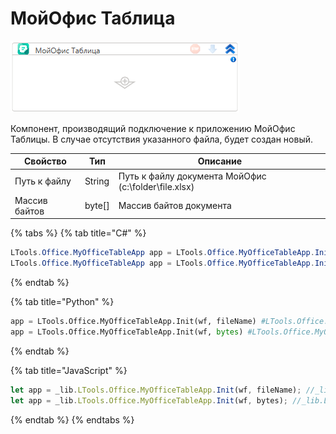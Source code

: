 # МойОфис Таблица

![](../../../../resources/activities/basic/myoffice/table/image-529.png)



Компонент, производящий подключение к приложению МойОфис Таблицы. В случае отсутствия указанного файла, будет создан новый.

| Свойство      | Тип     | Описание                                             |
| ------------- | ------- | ---------------------------------------------------- |
| Путь к файлу  | String  | Путь к файлу документа МойОфис (c:\folder\file.xlsx) |
| Массив байтов | byte\[] | Массив байтов документа                              |

{% tabs %}
{% tab title="C#" %}
```csharp
LTools.Office.MyOfficeTableApp app = LTools.Office.MyOfficeTableApp.Init(wf, fileName);
LTools.Office.MyOfficeTableApp app = LTools.Office.MyOfficeTableApp.Init(wf, bytes);
```
{% endtab %}

{% tab title="Python" %}
```python
app = LTools.Office.MyOfficeTableApp.Init(wf, fileName) #LTools.Office.MyOfficeTableApp
app = LTools.Office.MyOfficeTableApp.Init(wf, bytes) #LTools.Office.MyOfficeTableApp
```
{% endtab %}

{% tab title="JavaScript" %}
```javascript
let app = _lib.LTools.Office.MyOfficeTableApp.Init(wf, fileName); //_lib.LTools.Office.MyOfficeTableApp
let app = _lib.LTools.Office.MyOfficeTableApp.Init(wf, bytes); //_lib.LTools.Office.MyOfficeTableApp
```
{% endtab %}
{% endtabs %}
